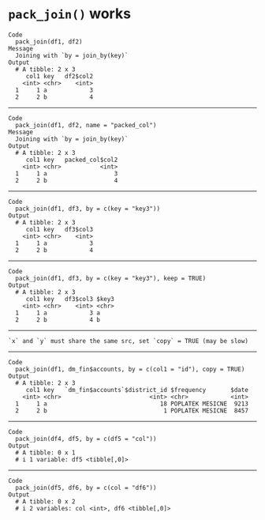# `pack_join()` works

    Code
      pack_join(df1, df2)
    Message
      Joining with `by = join_by(key)`
    Output
      # A tibble: 2 x 3
         col1 key   df2$col2
        <int> <chr>    <int>
      1     1 a            3
      2     2 b            4

---

    Code
      pack_join(df1, df2, name = "packed_col")
    Message
      Joining with `by = join_by(key)`
    Output
      # A tibble: 2 x 3
         col1 key   packed_col$col2
        <int> <chr>           <int>
      1     1 a                   3
      2     2 b                   4

---

    Code
      pack_join(df1, df3, by = c(key = "key3"))
    Output
      # A tibble: 2 x 3
         col1 key   df3$col3
        <int> <chr>    <int>
      1     1 a            3
      2     2 b            4

---

    Code
      pack_join(df1, df3, by = c(key = "key3"), keep = TRUE)
    Output
      # A tibble: 2 x 3
         col1 key   df3$col3 $key3
        <int> <chr>    <int> <chr>
      1     1 a            3 a    
      2     2 b            4 b    

---

    `x` and `y` must share the same src, set `copy` = TRUE (may be slow)

---

    Code
      pack_join(df1, dm_fin$accounts, by = c(col1 = "id"), copy = TRUE)
    Output
      # A tibble: 2 x 3
         col1 key   `dm_fin$accounts`$district_id $frequency       $date
        <int> <chr>                         <int> <chr>            <int>
      1     1 a                                18 POPLATEK MESICNE  9213
      2     2 b                                 1 POPLATEK MESICNE  8457

---

    Code
      pack_join(df4, df5, by = c(df5 = "col"))
    Output
      # A tibble: 0 x 1
      # i 1 variable: df5 <tibble[,0]>

---

    Code
      pack_join(df5, df6, by = c(col = "df6"))
    Output
      # A tibble: 0 x 2
      # i 2 variables: col <int>, df6 <tibble[,0]>

